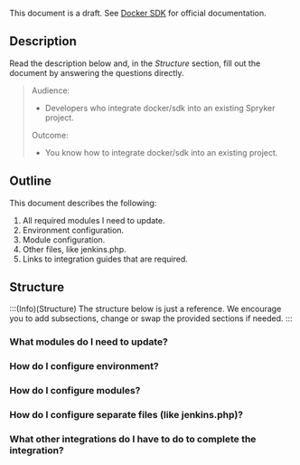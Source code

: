 This document is a draft. See [Docker SDK](https://documentation.spryker.com/docs/docker-sdk) for official documentation.

## Description
Read the description below and, in the *Structure* section, fill out the document by answering the questions directly.

> Audience:
> - Developers who integrate docker/sdk into an existing Spryker project.
>
> Outcome:
> - You know how to integrate docker/sdk into an existing project.

## Outline
This document describes the following:
1. All required modules I need to update.
2. Environment configuration.
3. Module configuration.
4. Other files, like jenkins.php.
5. Links to integration guides that are required.

## Structure

:::(Info)(Structure)
The structure below is just a reference. We encourage you to add subsections, change or swap the provided sections if needed.
:::

### What modules do I need to update?

### How do I configure environment?

### How do I configure modules?

### How do I configure separate files (like jenkins.php)?

### What other integrations do I have to do to complete the integration?
